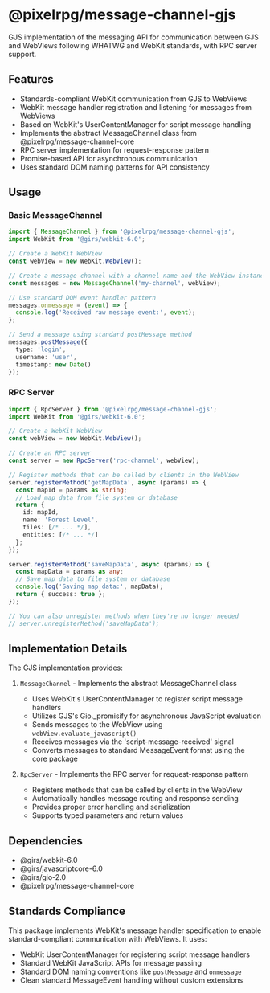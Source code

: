 # @pixelrpg/message-channel-gjs

GJS implementation of the messaging API for communication between GJS and WebViews following WHATWG and WebKit standards, with RPC server support.

## Features

- Standards-compliant WebKit communication from GJS to WebViews
- WebKit message handler registration and listening for messages from WebViews
- Based on WebKit's UserContentManager for script message handling
- Implements the abstract MessageChannel class from @pixelrpg/message-channel-core
- RPC server implementation for request-response pattern
- Promise-based API for asynchronous communication
- Uses standard DOM naming patterns for API consistency

## Usage

### Basic MessageChannel

```typescript
import { MessageChannel } from '@pixelrpg/message-channel-gjs';
import WebKit from '@girs/webkit-6.0';

// Create a WebKit WebView
const webView = new WebKit.WebView();

// Create a message channel with a channel name and the WebView instance
const messages = new MessageChannel('my-channel', webView);

// Use standard DOM event handler pattern
messages.onmessage = (event) => {
  console.log('Received raw message event:', event);
};

// Send a message using standard postMessage method
messages.postMessage({ 
  type: 'login',
  username: 'user', 
  timestamp: new Date() 
});
```

### RPC Server

```typescript
import { RpcServer } from '@pixelrpg/message-channel-gjs';
import WebKit from '@girs/webkit-6.0';

// Create a WebKit WebView
const webView = new WebKit.WebView();

// Create an RPC server
const server = new RpcServer('rpc-channel', webView);

// Register methods that can be called by clients in the WebView
server.registerMethod('getMapData', async (params) => {
  const mapId = params as string;
  // Load map data from file system or database
  return {
    id: mapId,
    name: 'Forest Level',
    tiles: [/* ... */],
    entities: [/* ... */]
  };
});

server.registerMethod('saveMapData', async (params) => {
  const mapData = params as any;
  // Save map data to file system or database
  console.log('Saving map data:', mapData);
  return { success: true };
});

// You can also unregister methods when they're no longer needed
// server.unregisterMethod('saveMapData');
```

## Implementation Details

The GJS implementation provides:

1. `MessageChannel` - Implements the abstract MessageChannel class
   - Uses WebKit's UserContentManager to register script message handlers
   - Utilizes GJS's Gio._promisify for asynchronous JavaScript evaluation
   - Sends messages to the WebView using `webView.evaluate_javascript()`
   - Receives messages via the 'script-message-received' signal
   - Converts messages to standard MessageEvent format using the core package

2. `RpcServer` - Implements the RPC server for request-response pattern
   - Registers methods that can be called by clients in the WebView
   - Automatically handles message routing and response sending
   - Provides proper error handling and serialization
   - Supports typed parameters and return values

## Dependencies

- @girs/webkit-6.0
- @girs/javascriptcore-6.0
- @girs/gio-2.0
- @pixelrpg/message-channel-core

## Standards Compliance

This package implements WebKit's message handler specification to enable standard-compliant communication with WebViews. It uses:

- WebKit UserContentManager for registering script message handlers
- Standard WebKit JavaScript APIs for message passing
- Standard DOM naming conventions like `postMessage` and `onmessage`
- Clean standard MessageEvent handling without custom extensions